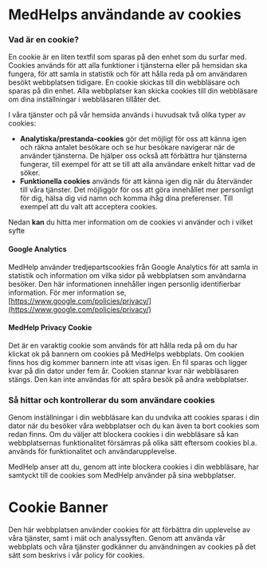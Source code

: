 # MedHelps användande av cookies

### Vad är en cookie?

En cookie är en liten textfil som sparas på den enhet som du surfar med. Cookies används för att alla funktioner i tjänsterna eller på hemsidan ska fungera, för att samla in statistik och för att hålla reda på om användaren besökt webbplatsen tidigare. En cookie skickas till din webbläsare och sparas på din enhet. Alla webbplatser kan skicka cookies till din webbläsare om dina inställningar i webbläsaren tillåter det.

I våra tjänster och på vår hemsida används i huvudsak två olika typer av cookies:

- **Analytiska/prestanda-cookies**  gör det möjligt för oss att känna igen och räkna antalet besökare och se hur besökare navigerar när de använder tjänsterna. De hjälper oss också att förbättra hur tjänsterna fungerar, till exempel för att se till att alla användare enkelt hittar vad de söker.
- **Funktionella cookies**  används för att känna igen dig när du återvänder till våra tjänster. Det möjliggör för oss att göra innehållet mer personligt för dig, hälsa dig vid namn och komma ihåg dina preferenser. Till exempel att du valt att acceptera cookies.

Nedan **kan** du hitta mer information om de cookies vi använder och i vilket syfte

#### Google Analytics

MedHelp använder tredjepartscookies från Google Analytics för att samla in statistik och information om vilka sidor på webbplatsen som användarna besöker. Den här informationen innehåller ingen personlig identifierbar information. För mer information se, [https://www.google.com/policies/privacy/](https://www.google.com/policies/privacy/)

#### MedHelp Privacy Cookie

Det är en varaktig cookie som används för att hålla reda på om du har klickat ok på bannern om cookies på MedHelps webbplats. Om cookien finns hos dig kommer bannern inte att visas igen. En fil sparas och ligger kvar på din dator under fem år. Cookien stannar kvar när webbläsaren stängs. Den kan inte användas för att spåra besök på andra webbplatser.

### Så hittar och kontrollerar du som användare cookies

Genom inställningar i din webbläsare kan du undvika att cookies sparas i din dator när du besöker våra webbplatser och du kan även ta bort cookies som redan finns. Om du väljer att blockera cookies i din webbläsare så kan webbplatsernas funktionalitet försämras på olika sätt eftersom cookies bl.a. används för funktionalitet och användarupplevelse.

MedHelp anser att du, genom att inte blockera cookies i din webbläsare, har samtyckt till de cookies som MedHelp använder på sina webbplatser.

# Cookie Banner

Den här webbplatsen använder cookies för att förbättra din upplevelse av våra tjänster, samt i mät och analyssyften. Genom att använda vår webbplats och våra tjänster godkänner du användningen av cookies på det sätt som beskrivs i vår policy för cookies.